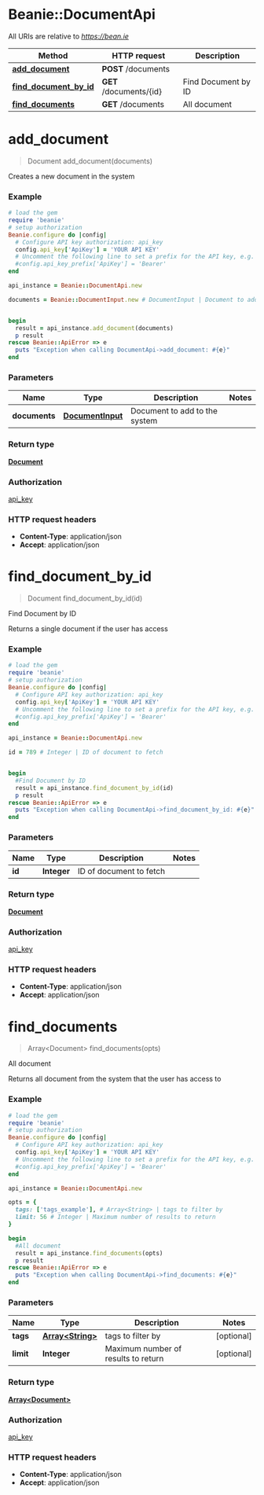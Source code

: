 # Beanie::DocumentApi

All URIs are relative to *https://bean.ie*

Method | HTTP request | Description
------------- | ------------- | -------------
[**add_document**](DocumentApi.md#add_document) | **POST** /documents | 
[**find_document_by_id**](DocumentApi.md#find_document_by_id) | **GET** /documents/{id} | Find Document by ID
[**find_documents**](DocumentApi.md#find_documents) | **GET** /documents | All document


# **add_document**
> Document add_document(documents)



Creates a new document in the system

### Example
```ruby
# load the gem
require 'beanie'
# setup authorization
Beanie.configure do |config|
  # Configure API key authorization: api_key
  config.api_key['ApiKey'] = 'YOUR API KEY'
  # Uncomment the following line to set a prefix for the API key, e.g. 'Bearer' (defaults to nil)
  #config.api_key_prefix['ApiKey'] = 'Bearer'
end

api_instance = Beanie::DocumentApi.new

documents = Beanie::DocumentInput.new # DocumentInput | Document to add to the system


begin
  result = api_instance.add_document(documents)
  p result
rescue Beanie::ApiError => e
  puts "Exception when calling DocumentApi->add_document: #{e}"
end
```

### Parameters

Name | Type | Description  | Notes
------------- | ------------- | ------------- | -------------
 **documents** | [**DocumentInput**](DocumentInput.md)| Document to add to the system | 

### Return type

[**Document**](Document.md)

### Authorization

[api_key](../README.md#api_key)

### HTTP request headers

 - **Content-Type**: application/json
 - **Accept**: application/json



# **find_document_by_id**
> Document find_document_by_id(id)

Find Document by ID

Returns a single document if the user has access

### Example
```ruby
# load the gem
require 'beanie'
# setup authorization
Beanie.configure do |config|
  # Configure API key authorization: api_key
  config.api_key['ApiKey'] = 'YOUR API KEY'
  # Uncomment the following line to set a prefix for the API key, e.g. 'Bearer' (defaults to nil)
  #config.api_key_prefix['ApiKey'] = 'Bearer'
end

api_instance = Beanie::DocumentApi.new

id = 789 # Integer | ID of document to fetch


begin
  #Find Document by ID
  result = api_instance.find_document_by_id(id)
  p result
rescue Beanie::ApiError => e
  puts "Exception when calling DocumentApi->find_document_by_id: #{e}"
end
```

### Parameters

Name | Type | Description  | Notes
------------- | ------------- | ------------- | -------------
 **id** | **Integer**| ID of document to fetch | 

### Return type

[**Document**](Document.md)

### Authorization

[api_key](../README.md#api_key)

### HTTP request headers

 - **Content-Type**: application/json
 - **Accept**: application/json



# **find_documents**
> Array&lt;Document&gt; find_documents(opts)

All document

Returns all document from the system that the user has access to

### Example
```ruby
# load the gem
require 'beanie'
# setup authorization
Beanie.configure do |config|
  # Configure API key authorization: api_key
  config.api_key['ApiKey'] = 'YOUR API KEY'
  # Uncomment the following line to set a prefix for the API key, e.g. 'Bearer' (defaults to nil)
  #config.api_key_prefix['ApiKey'] = 'Bearer'
end

api_instance = Beanie::DocumentApi.new

opts = { 
  tags: ['tags_example'], # Array<String> | tags to filter by
  limit: 56 # Integer | Maximum number of results to return
}

begin
  #All document
  result = api_instance.find_documents(opts)
  p result
rescue Beanie::ApiError => e
  puts "Exception when calling DocumentApi->find_documents: #{e}"
end
```

### Parameters

Name | Type | Description  | Notes
------------- | ------------- | ------------- | -------------
 **tags** | [**Array&lt;String&gt;**](String.md)| tags to filter by | [optional] 
 **limit** | **Integer**| Maximum number of results to return | [optional] 

### Return type

[**Array&lt;Document&gt;**](Document.md)

### Authorization

[api_key](../README.md#api_key)

### HTTP request headers

 - **Content-Type**: application/json
 - **Accept**: application/json



